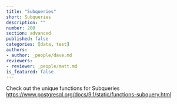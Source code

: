 ```yaml
---
title: "Subqueries"
short: Subqueries
description: ""
number: 200
section: advanced
published: false
categories: [data, test]
authors:
- author: _people/dave.md
reviewers:
- reviewer: _people/matt.md
is_featured: false
---
```


Check out the unique functions for Subqueries
https://www.postgresql.org/docs/9.1/static/functions-subquery.html

